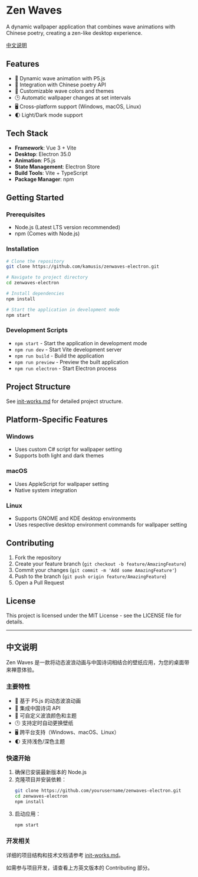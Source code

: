# Zen Waves

A dynamic wallpaper application that combines wave animations with Chinese poetry, creating a zen-like desktop experience.

[中文说明](#chinese-readme)

## Features

- 🌊 Dynamic wave animation with P5.js
- 📝 Integration with Chinese poetry API
- 🎨 Customizable wave colors and themes
- 🕒 Automatic wallpaper changes at set intervals
- 🖥️ Cross-platform support (Windows, macOS, Linux)
- 🌓 Light/Dark mode support

## Tech Stack

- **Framework**: Vue 3 + Vite
- **Desktop**: Electron 35.0
- **Animation**: P5.js
- **State Management**: Electron Store
- **Build Tools**: Vite + TypeScript
- **Package Manager**: npm

## Getting Started

### Prerequisites

- Node.js (Latest LTS version recommended)
- npm (Comes with Node.js)

### Installation

```bash
# Clone the repository
git clone https://github.com/kamusis/zenwaves-electron.git

# Navigate to project directory
cd zenwaves-electron

# Install dependencies
npm install

# Start the application in development mode
npm start
```

### Development Scripts

- `npm start` - Start the application in development mode
- `npm run dev` - Start Vite development server
- `npm run build` - Build the application
- `npm run preview` - Preview the built application
- `npm run electron` - Start Electron process

## Project Structure

See [init-works.md](./init-works.md) for detailed project structure.

## Platform-Specific Features

### Windows
- Uses custom C# script for wallpaper setting
- Supports both light and dark themes

### macOS
- Uses AppleScript for wallpaper setting
- Native system integration

### Linux
- Supports GNOME and KDE desktop environments
- Uses respective desktop environment commands for wallpaper setting

## Contributing

1. Fork the repository
2. Create your feature branch (`git checkout -b feature/AmazingFeature`)
3. Commit your changes (`git commit -m 'Add some AmazingFeature'`)
4. Push to the branch (`git push origin feature/AmazingFeature`)
5. Open a Pull Request

## License

This project is licensed under the MIT License - see the LICENSE file for details.

---

<h2 id="chinese-readme">中文说明</h2>

Zen Waves 是一款将动态波浪动画与中国诗词相结合的壁纸应用，为您的桌面带来禅意体验。

### 主要特性

- 🌊 基于 P5.js 的动态波浪动画
- 📝 集成中国诗词 API
- 🎨 可自定义波浪颜色和主题
- 🕒 支持定时自动更换壁纸
- 🖥️ 跨平台支持（Windows、macOS、Linux）
- 🌓 支持浅色/深色主题

### 快速开始

1. 确保已安装最新版本的 Node.js
2. 克隆项目并安装依赖：
   ```bash
   git clone https://github.com/yourusername/zenwaves-electron.git
   cd zenwaves-electron
   npm install
   ```
3. 启动应用：
   ```bash
   npm start
   ```

### 开发相关

详细的项目结构和技术文档请参考 [init-works.md](./init-works.md)。

如需参与项目开发，请查看上方英文版本的 Contributing 部分。
